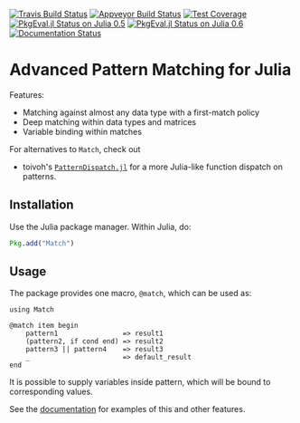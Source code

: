[![Travis Build Status](https://travis-ci.org/kmsquire/Match.jl.svg?branch=master)](https://travis-ci.org/kmsquire/Match.jl)
[![Appveyor Build Status](https://ci.appveyor.com/api/projects/status/2p04pa4wkume806f?svg=true)](https://ci.appveyor.com/project/kmsquire/match-jl)
[![Test Coverage](https://codecov.io/github/kmsquire/Match.jl/coverage.svg?branch=master)](https://codecov.io/github/kmsquire/Match.jl?branch=master)
[![PkgEval.jl Status on Julia 0.5](http://pkg.julialang.org/badges/Match_0.5.svg)](http://pkg.julialang.org/?pkg=Match&ver=0.5)
[![PkgEval.jl Status on Julia 0.6](http://pkg.julialang.org/badges/Match_0.6.svg)](http://pkg.julialang.org/?pkg=Match&ver=0.6)
[![Documentation Status](https://img.shields.io/badge/docs-latest-blue.svg)](https://kmsquire.github.io/Match.jl/latest)

# Advanced Pattern Matching for Julia

Features:

* Matching against almost any data type with a first-match policy
* Deep matching within data types and matrices
* Variable binding within matches

For alternatives to `Match`, check out

* toivoh's [`PatternDispatch.jl`](https://github.com/toivoh/PatternDispatch.jl) for a more Julia-like function dispatch on patterns.


## Installation
Use the Julia package manager.  Within Julia, do:
```julia
Pkg.add("Match")
```

## Usage

The package provides one macro, `@match`, which can be used as:

    using Match

    @match item begin
        pattern1                => result1
        (pattern2, if cond end) => result2
        pattern3 || pattern4    => result3
        _                       => default_result
    end

It is possible to supply variables inside pattern, which will be bound
to corresponding values. 

See the [documentation](http://kmsquire.github.io/Match.jl/latest/)
for examples of this and other features.

